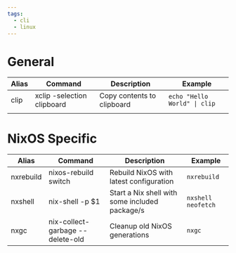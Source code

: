 ```yaml
---
tags:
  - cli
  - linux
---
```

# General

| Alias | Command                    | Description                | Example                      |
| ----- | -------------------------- | -------------------------- | ---------------------------- |
| clip  | xclip -selection clipboard | Copy contents to clipboard | `echo "Hello World" \| clip` |
|       |                            |                            |                              |

# NixOS Specific

| Alias     | Command                          | Description                                    | Example            |
| --------- | -------------------------------- | ---------------------------------------------- | ------------------ |
| nxrebuild | nixos-rebuild switch             | Rebuild NixOS with latest configuration        | `nxrebuild`        |
| nxshell   | nix-shell -p $1                  | Start a Nix shell with some included package/s | `nxshell neofetch` |
| nxgc      | nix-collect-garbage --delete-old | Cleanup old NixOS generations                  | `nxgc`             |
